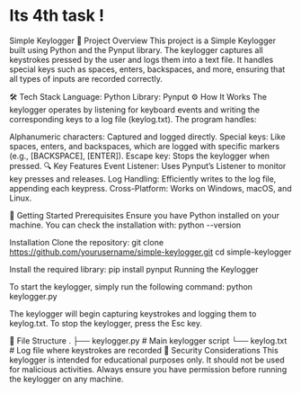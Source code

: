 # Its 4th task !

Simple Keylogger
📄 Project Overview
This project is a Simple Keylogger built using Python and the Pynput library. The keylogger captures all keystrokes pressed by the user and logs them into a text file. It handles special keys such as spaces, enters, backspaces, and more, ensuring that all types of inputs are recorded correctly.

🛠️ Tech Stack
Language: Python
Library: Pynput
⚙️ How It Works
The keylogger operates by listening for keyboard events and writing the corresponding keys to a log file (keylog.txt). The program handles:

Alphanumeric characters: Captured and logged directly.
Special keys: Like spaces, enters, and backspaces, which are logged with specific markers (e.g., [BACKSPACE], [ENTER]).
Escape key: Stops the keylogger when pressed.
🔍 Key Features
Event Listener: Uses Pynput’s Listener to monitor key presses and releases.
Log Handling: Efficiently writes to the log file, appending each keypress.
Cross-Platform: Works on Windows, macOS, and Linux.

🚀 Getting Started
Prerequisites
Ensure you have Python installed on your machine. You can check the installation with:
python --version

Installation
Clone the repository:
git clone https://github.com/yourusername/simple-keylogger.git
cd simple-keylogger

Install the required library:
pip install pynput
Running the Keylogger

To start the keylogger, simply run the following command:
python keylogger.py

The keylogger will begin capturing keystrokes and logging them to keylog.txt. To stop the keylogger, press the Esc key.


📂 File Structure
.
├── keylogger.py  # Main keylogger script
└── keylog.txt    # Log file where keystrokes are recorded
🚨 Security Considerations
This keylogger is intended for educational purposes only. It should not be used for malicious activities. Always ensure you have permission before running the keylogger on any machine.
